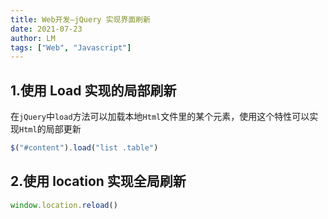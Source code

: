 ```yaml
---
title: Web开发—jQuery 实现界面刷新
date: 2021-07-23
author: LM
tags: ["Web", "Javascript"]
---
```


## 1.使用 Load 实现的局部刷新

在`jQuery`中`load`方法可以加载本地`Html`文件里的某个元素，使用这个特性可以实现`Html`的局部更新

```javascript
$("#content").load("list .table")
```

## 2.使用 location 实现全局刷新

```javascript
window.location.reload()
```

